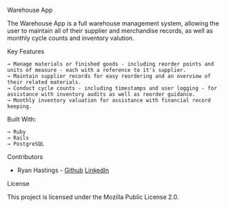 Warehouse App

The Warehouse App is a full warehouse management system, allowing the user to maintain all of their supplier and merchandise records, as well as monthly cycle counts and inventory valution. 

Key Features

    → Manage materials or finished goods - including reorder points and units of measure - each with a reference to it's supplier.
    → Maintain supplier records for easy reordering and an overview of their related materials. 
    → Conduct cycle counts - including timestamps and user logging - for assistance with inventory audits as well as reorder guidance. 
    → Monthly inventory valuation for assistance with financial record keeping. 

Built With:

    → Ruby
    → Rails
    → PostgreSQL

Contributors

  - Ryan Hastings - [Github](https://github.com/rhaasti) [LinkedIn](https://www.linkedin.com/in/rhaasti)

License

This project is licensed under the Mozilla Public License 2.0.